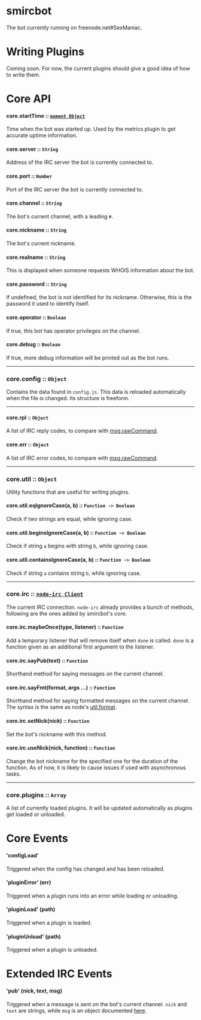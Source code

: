 # smircbot

The bot currently running on freenode.net#SexManiac.

# Writing Plugins
Coming soon. For now, the current plugins should give a good idea of how to write them.

# Core API

#### core.startTime :: [`moment Object`](http://momentjs.com/)
Time when the bot was started up. Used by the metrics plugin to get accurate uptime information.
#### core.server :: `String`
Address of the IRC server the bot is currently connected to.
#### core.port :: `Number`
Port of the IRC server the bot is currently connected to.
#### core.channel :: `String`
The bot's current channel, with a leading `#`.
#### core.nickname :: `String`
The bot's current nickname.
#### core.realname :: `String`
This is displayed when someone requests WHOIS information about the bot.
#### core.password :: `String`
If undefined, the bot is not identified for its nickname. Otherwise, this is the password it used to identify itself.
#### core.operator :: `Boolean`
If true, this bot has operator privileges on the channel.
#### core.debug :: `Boolean`
If true, more debug information will be printed out as the bot runs.

---

### core.config :: `Object`
Contains the data found in `config.js`. This data is reloaded automatically when the file is changed.
Its structure is freeform.


---

#### core.rpl :: `Object`
A list of IRC reply codes, to compare with
[msg.rawCommand](https://node-irc.readthedocs.org/en/latest/API.html#%27raw%27).

#### core.err :: `Object`
A list of IRC error codes, to compare with
[msg.rawCommand](https://node-irc.readthedocs.org/en/latest/API.html#%27raw%27).

---

### core.util :: `Object`
Utility functions that are useful for writing plugins.
#### core.util.eqIgnoreCase(a, b) :: `Function -> Boolean`
Check if two strings are equal, while ignoring case.
#### core.util.beginsIgnoreCase(a, b) :: `Function -> Boolean`
Check if string `a` begins with string `b`, while ignoring case.
#### core.util.containsIgnoreCase(a, b) :: `Function -> Boolean`
Check if string `a` contains string `b`, while ignoring case.

---

### core.irc :: [`node-irc Client`](https://node-irc.readthedocs.org/en/latest/API.html#client)
The current IRC connection. `node-irc` already provides a bunch of methods, following are the ones added
by smircbot's core.
#### core.irc.maybeOnce(type, listener) :: `Function`
Add a temporary listener that will remove itself when `done` is called. `done` is a function
given as an additional first argument to the listener.
#### core.irc.sayPub(text) :: `Function`
Shorthand method for saying messages on the current channel.
#### core.irc.sayFmt(format, args ...) :: `Function`
Shorthand method for saying formatted messages on the current channel.
The syntax is the same as node's [util.format](http://nodejs.org/api/util.html#util_util_format_format).
#### core.irc.setNick(nick) :: `Function`
Set the bot's nickname with this method.
#### core.irc.useNick(nick, function) :: `Function`
Change the bot nickname for the specified one for the duration of the function.
As of now, it is likely to cause issues if used with asynchronous tasks.

---

### core.plugins :: `Array`
A list of currently loaded plugins. It will be updated automatically as plugins get loaded
or unloaded.

# Core Events

#### 'configLoad'
Triggered when the config has changed and has been reloaded.

#### 'pluginError' (err)
Triggered when a plugin runs into an error while loading or unloading.

#### 'pluginLoad' (path)
Triggered when a plugin is loaded.

#### 'pluginUnload' (path)
Triggered when a plugin is unloaded.

# Extended IRC Events

#### 'pub' (nick, text, msg)
Triggered when a message is sent on the bot's current channel. `nick` and `text` are strings,
while `msg` is an object documented [here](https://node-irc.readthedocs.org/en/latest/API.html#%27raw%27).
